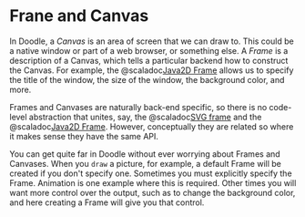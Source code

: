 # Frane and Canvas

In Doodle, a *Canvas* is an area of screen that we can draw to. This could be a native window or part of a web browser, or something else. A *Frame* is a description of a Canvas, which tells a particular backend how to construct the Canvas. For example, the @scaladoc[Java2D Frame](doodle.java2d.effect.Frame) allows us to specify the title of the window, the size of the window, the background color, and more. 

Frames and Canvases are naturally back-end specific, so there is no code-level abstraction that unites, say, the @scaladoc[SVG frame](doodle.svg.effect.Frame) and the @scaladoc[Java2D Frame](doodle.java2d.effect.Frame). However, conceptually they are related so where it makes sense they have the same API.

You can get quite far in Doodle without ever worrying about Frames and Canvases. When you `draw` a picture, for example, a default Frame will be created if you don't specify one. Sometimes you must explicitly specify the Frame. Animation is one example where this is required. Other times you will want more control over the output, such as to change the background color, and here creating a Frame will give you that control.

